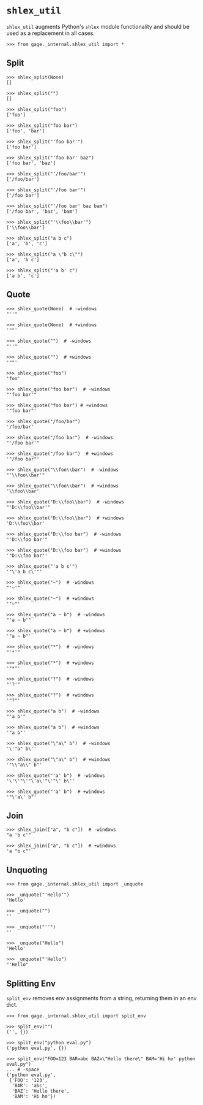 # `shlex_util`

`shlex_util` augments Python's `shlex` module functionality and should
be used as a replacement in all cases.

    >>> from gage._internal.shlex_util import *

## Split

    >>> shlex_split(None)
    []

    >>> shlex_split("")
    []

    >>> shlex_split("foo")
    ['foo']

    >>> shlex_split("foo bar")
    ['foo', 'bar']

    >>> shlex_split("'foo bar'")
    ['foo bar']

    >>> shlex_split("'foo bar' baz")
    ['foo bar', 'baz']

    >>> shlex_split("'/foo/bar'")
    ['/foo/bar']

    >>> shlex_split("'/foo bar'")
    ['/foo bar']

    >>> shlex_split("'/foo bar' baz bam")
    ['/foo bar', 'baz', 'bam']

    >>> shlex_split("'\\foo\\bar'")
    ['\\foo\\bar']

    >>> shlex_split("a b c")
    ['a', 'b', 'c']

    >>> shlex_split("a \"b c\"")
    ['a', 'b c']

    >>> shlex_split("'a b' c")
    ['a b', 'c']

## Quote

    >>> shlex_quote(None)  # -windows
    "''"

    >>> shlex_quote(None)  # +windows
    '""'

    >>> shlex_quote("")  # -windows
    "''"

    >>> shlex_quote("")  # +windows
    '""'

    >>> shlex_quote("foo")
    'foo'

    >>> shlex_quote("foo bar")  # -windows
    "'foo bar'"

    >>> shlex_quote("foo bar") # +windows
    '"foo bar"'

    >>> shlex_quote("/foo/bar")
    '/foo/bar'

    >>> shlex_quote("/foo bar")  # -windows
    "'/foo bar'"

    >>> shlex_quote("/foo bar")  # +windows
    '"/foo bar"'

    >>> shlex_quote("\\foo\\bar")  # -windows
    "'\\foo\\bar'"

    >>> shlex_quote("\\foo\\bar")  # +windows
    '\\foo\\bar'

    >>> shlex_quote("D:\\foo\\bar")  # -windows
    "'D:\\foo\\bar'"

    >>> shlex_quote("D:\\foo\\bar")  # +windows
    'D:\\foo\\bar'

    >>> shlex_quote("D:\\foo bar")  # -windows
    "'D:\\foo bar'"

    >>> shlex_quote("D:\\foo bar")  # +windows
    '"D:\\foo bar"'

    >>> shlex_quote("'a b c'")
    '"\'a b c\'"'

    >>> shlex_quote("~")  # -windows
    "'~'"

    >>> shlex_quote("~")  # +windows
    '"~"'

    >>> shlex_quote("a ~ b")  # -windows
    "'a ~ b'"

    >>> shlex_quote("a ~ b")  # +windows
    '"a ~ b"'

    >>> shlex_quote("*")  # -windows
    "'*'"

    >>> shlex_quote("*")  # +windows
    '"*"'

    >>> shlex_quote("?")  # -windows
    "'?'"

    >>> shlex_quote("?")  # +windows
    '"?"'

    >>> shlex_quote("a b")  # -windows
    "'a b'"

    >>> shlex_quote("a b")  # +windows
    '"a b"'

    >>> shlex_quote("\"a\" b")  # -windows
    '\'"a" b\''

    >>> shlex_quote("\"a\" b")  # +windows
    '"\\"a\\" b"'

    >>> shlex_quote("'a' b")  # -windows
    '\'\'"\'"\'a\'"\'"\' b\''

    >>> shlex_quote("'a' b")  # +windows
    '"\'a\' b"'

## Join

    >>> shlex_join(["a", "b c"])  # -windows
    "a 'b c'"

    >>> shlex_join(["a", "b c"])  # +windows
    'a "b c"'

## Unquoting

    >>> from gage._internal.shlex_util import _unquote

    >>> _unquote("'Hello'")
    'Hello'

    >>> _unquote("")
    ''

    >>> _unquote("''")
    ''

    >>> _unquote("Hello")
    'Hello'

    >>> _unquote("'Hello")
    "'Hello"

## Splitting Env

`split_env` removes env assignments from a string, returning them in an
env dict.

    >>> from gage._internal.shlex_util import split_env

    >>> split_env("")
    ('', {})

    >>> split_env("python eval.py")
    ('python eval.py', {})

    >>> split_env("FOO=123 BAR=abc BAZ=\"Hello there\" BAM='Hi ho' python eval.py")
    ... # -space
    ('python eval.py',
     {'FOO': '123',
      'BAR': 'abc',
      'BAZ': 'Hello there',
      'BAM': 'Hi ho'})
